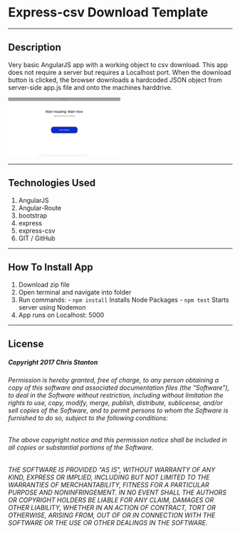 # Express-csv Download Template

---

## Description
  Very basic AngularJS app with a working object to csv download. This app does not require a server but requires a Localhost port.  When the download button is clicked, the browser downloads a hardcoded JSON object from server-side app.js file and onto the machines harddrive.  

<img src="./public/assets/images/screenshots/screenshot.png" width="50%">  

---

## Technologies Used
  1. AngularJS
  2. Angular-Route
  3. bootstrap
  4. express
  5. express-csv
  6. GIT / GitHub

---  

## How To Install App
  1. Download zip file
  2. Open terminal and navigate into folder
  3. Run commands:
    - ``` npm install ``` Installs Node Packages
    - ``` npm test ``` Starts server using Nodemon
  5. App runs on Localhost: 5000

  ---

  ## License
  ##### Copyright 2017 Chris Stanton

  ###### Permission is hereby granted, free of charge, to any person obtaining a copy of this software and associated documentation files (the "Software"), to deal in the Software without restriction, including without limitation the rights to use, copy, modify, merge, publish, distribute, sublicense, and/or sell copies of the Software, and to permit persons to whom the Software is furnished to do so, subject to the following conditions:

  ###### The above copyright notice and this permission notice shall be included in all copies or substantial portions of the Software.

  ###### THE SOFTWARE IS PROVIDED "AS IS", WITHOUT WARRANTY OF ANY KIND, EXPRESS OR IMPLIED, INCLUDING BUT NOT LIMITED TO THE WARRANTIES OF MERCHANTABILITY, FITNESS FOR A PARTICULAR PURPOSE AND NONINFRINGEMENT. IN NO EVENT SHALL THE AUTHORS OR COPYRIGHT HOLDERS BE LIABLE FOR ANY CLAIM, DAMAGES OR OTHER LIABILITY, WHETHER IN AN ACTION OF CONTRACT, TORT OR OTHERWISE, ARISING FROM, OUT OF OR IN CONNECTION WITH THE SOFTWARE OR THE USE OR OTHER DEALINGS IN THE SOFTWARE.
